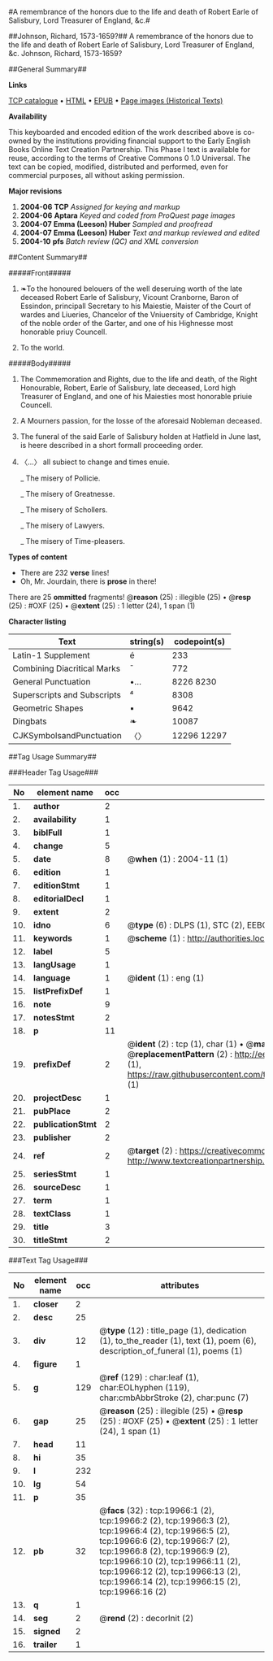 #A remembrance of the honors due to the life and death of Robert Earle of Salisbury, Lord Treasurer of England, &c.#

##Johnson, Richard, 1573-1659?##
A remembrance of the honors due to the life and death of Robert Earle of Salisbury, Lord Treasurer of England, &c.
Johnson, Richard, 1573-1659?

##General Summary##

**Links**

[TCP catalogue](http://www.ota.ox.ac.uk/tcp/)  • 
[HTML](http://tei.it.ox.ac.uk/tcp/Texts-HTML/free/A04/A04571.html)  • 
[EPUB](http://tei.it.ox.ac.uk/tcp/Texts-EPUB/free/A04/A04571.epub) • 
[Page images (Historical Texts)](https://data.historicaltexts.jisc.ac.uk/view?pubId=eebo-99854540e&pageId=eebo-99854540e-19966-1)

**Availability**

This keyboarded and encoded edition of the
	       work described above is co-owned by the institutions
	       providing financial support to the Early English Books
	       Online Text Creation Partnership. This Phase I text is
	       available for reuse, according to the terms of Creative
	       Commons 0 1.0 Universal. The text can be copied,
	       modified, distributed and performed, even for
	       commercial purposes, all without asking permission.

**Major revisions**

1. __2004-06__ __TCP__ *Assigned for keying and markup*
1. __2004-06__ __Aptara__ *Keyed and coded from ProQuest page images*
1. __2004-07__ __Emma (Leeson) Huber__ *Sampled and proofread*
1. __2004-07__ __Emma (Leeson) Huber__ *Text and markup reviewed and edited*
1. __2004-10__ __pfs__ *Batch review (QC) and XML conversion*

##Content Summary##

#####Front#####

1. ❧To the honoured belouers of
the well deseruing worth of the late
deceased Robert Earle of Salisbury, Vicount Cranborne,
Baron of Essindon, principall Secretary to
his Maiestie, Maister of the Court of wardes and
Liueries, Chancelor of the Vniuersity of Cambridge,
Knight of the noble order of the Garter,
and one of his Highnesse most honorable priuy
Councell.

1. To the world.

#####Body#####

1. The Commemoration and Rights,
due to the life and death, of the Right
Honourable, Robert, Earle of Salisbury,
late deceased, Lord high Treasurer of
England, and one of his Maiesties
most honorable priuie
Councell.

1. A Mourners passion, for the losse
of the aforesaid Nobleman
deceased.

1. The funeral of the said Earle of
Salisbury holden at Hatfield in June
last, is heere described in a short formall
proceeding order.

1. 〈…〉 all subiect to change and times enuie.

    _ The misery of Pollicie.

    _ The misery of Greatnesse.

    _ The misery of Schollers.

    _ The misery of Lawyers.

    _ The misery of Time-pleasers.

**Types of content**

  * There are 232 **verse** lines!
  * Oh, Mr. Jourdain, there is **prose** in there!

There are 25 **ommitted** fragments! 
 @__reason__ (25) : illegible (25)  •  @__resp__ (25) : #OXF (25)  •  @__extent__ (25) : 1 letter (24), 1 span (1)

**Character listing**


|Text|string(s)|codepoint(s)|
|---|---|---|
|Latin-1 Supplement|é|233|
|Combining             Diacritical Marks|̄|772|
|General Punctuation|•…|8226 8230|
|Superscripts             and Subscripts|⁴|8308|
|Geometric Shapes|▪|9642|
|Dingbats|❧|10087|
|CJKSymbolsandPunctuation|〈〉|12296 12297|

##Tag Usage Summary##

###Header Tag Usage###

|No|element name|occ|attributes|
|---|---|---|---|
|1.|__author__|2||
|2.|__availability__|1||
|3.|__biblFull__|1||
|4.|__change__|5||
|5.|__date__|8| @__when__ (1) : 2004-11 (1)|
|6.|__edition__|1||
|7.|__editionStmt__|1||
|8.|__editorialDecl__|1||
|9.|__extent__|2||
|10.|__idno__|6| @__type__ (6) : DLPS (1), STC (2), EEBO-CITATION (1), PROQUEST (1), VID (1)|
|11.|__keywords__|1| @__scheme__ (1) : http://authorities.loc.gov/ (1)|
|12.|__label__|5||
|13.|__langUsage__|1||
|14.|__language__|1| @__ident__ (1) : eng (1)|
|15.|__listPrefixDef__|1||
|16.|__note__|9||
|17.|__notesStmt__|2||
|18.|__p__|11||
|19.|__prefixDef__|2| @__ident__ (2) : tcp (1), char (1)  •  @__matchPattern__ (2) : ([0-9\-]+):([0-9IVX]+) (1), (.+) (1)  •  @__replacementPattern__ (2) : http://eebo.chadwyck.com/downloadtiff?vid=$1&page=$2 (1), https://raw.githubusercontent.com/textcreationpartnership/Texts/master/tcpchars.xml#$1 (1)|
|20.|__projectDesc__|1||
|21.|__pubPlace__|2||
|22.|__publicationStmt__|2||
|23.|__publisher__|2||
|24.|__ref__|2| @__target__ (2) : https://creativecommons.org/publicdomain/zero/1.0/ (1), http://www.textcreationpartnership.org/docs/. (1)|
|25.|__seriesStmt__|1||
|26.|__sourceDesc__|1||
|27.|__term__|1||
|28.|__textClass__|1||
|29.|__title__|3||
|30.|__titleStmt__|2||


###Text Tag Usage###

|No|element name|occ|attributes|
|---|---|---|---|
|1.|__closer__|2||
|2.|__desc__|25||
|3.|__div__|12| @__type__ (12) : title_page (1), dedication (1), to_the_reader (1), text (1), poem (6), description_of_funeral (1), poems (1)|
|4.|__figure__|1||
|5.|__g__|129| @__ref__ (129) : char:leaf (1), char:EOLhyphen (119), char:cmbAbbrStroke (2), char:punc (7)|
|6.|__gap__|25| @__reason__ (25) : illegible (25)  •  @__resp__ (25) : #OXF (25)  •  @__extent__ (25) : 1 letter (24), 1 span (1)|
|7.|__head__|11||
|8.|__hi__|35||
|9.|__l__|232||
|10.|__lg__|54||
|11.|__p__|35||
|12.|__pb__|32| @__facs__ (32) : tcp:19966:1 (2), tcp:19966:2 (2), tcp:19966:3 (2), tcp:19966:4 (2), tcp:19966:5 (2), tcp:19966:6 (2), tcp:19966:7 (2), tcp:19966:8 (2), tcp:19966:9 (2), tcp:19966:10 (2), tcp:19966:11 (2), tcp:19966:12 (2), tcp:19966:13 (2), tcp:19966:14 (2), tcp:19966:15 (2), tcp:19966:16 (2)|
|13.|__q__|1||
|14.|__seg__|2| @__rend__ (2) : decorInit (2)|
|15.|__signed__|2||
|16.|__trailer__|1||
